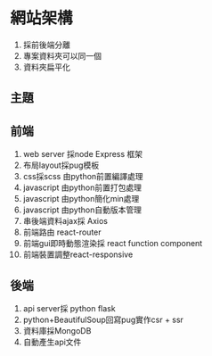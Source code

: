 # 網站架構
1. 採前後端分離
2. 專案資料夾可以同一個
3. 資料夾扁平化

## 主題


## 前端
1. web server 採node Express 框架
2. 布局layout採pug模板
3. css採scss 由python前置編譯處理
4. javascript 由python前置打包處理
5. javascript 由python簡化min處理
6. javascript 由python自動版本管理
7. 串後端資料ajax採 Axios
8. 前端路由 react-router
9. 前端gui即時動態渲染採 react function component
10. 前端裝置調整react-responsive


## 後端
1. api server採 python flask
2. python+BeautifulSoup回寫pug實作csr + ssr
3. 資料庫採MongoDB
4. 自動產生api文件


